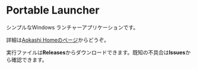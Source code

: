 ﻿Portable Launcher
===
シンプルなWindows ランチャーアプリケーションです。

詳細は[Aokashi Homeのページ](https://www.aokashi.net/works/portable_launcher.html)からどうぞ。

実行ファイルは**Releases**からダウンロードできます。既知の不具合は**Issues**から確認できます。
